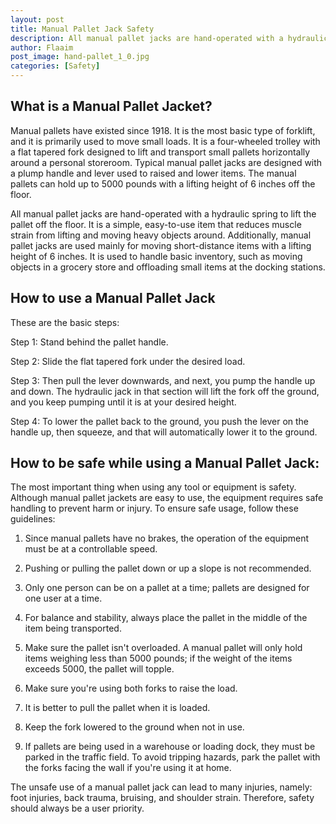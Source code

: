 ```yaml
---
layout: post
title: Manual Pallet Jack Safety
description: All manual pallet jacks are hand-operated with a hydraulic spring to lift the pallet off the floor. It is a simple, easy-to-use item that reduces muscle strain from lifting and moving heavy objects around
author: Flaaim
post_image: hand-pallet_1_0.jpg
categories: [Safety]
---
```



## What is a Manual Pallet Jacket?
Manual pallets have existed since 1918. It is the most basic type of forklift, and it is primarily used to move small loads. It is a four-wheeled trolley with a flat tapered fork designed to lift and transport small pallets horizontally around a personal storeroom. Typical manual pallet jacks are designed with a plump handle and lever used to raised and lower items. The manual pallets can hold up to 5000 pounds with a lifting height of 6 inches off the floor.


All manual pallet jacks are hand-operated with a hydraulic spring to lift the pallet off the floor. It is a simple, easy-to-use item that reduces muscle strain from lifting and moving heavy objects around. Additionally, manual pallet jacks are used mainly for moving short-distance items with a lifting height of 6 inches. It is used to handle basic inventory, such as moving objects in a grocery store and offloading small items at the docking stations.

## How to use a Manual Pallet Jack

These are the basic steps:

Step 1: Stand behind the pallet handle.

Step 2: Slide the flat tapered fork under the desired load.

Step 3: Then pull the lever downwards, and next, you pump the handle up and down. The hydraulic jack in that section will lift the fork off the ground, and you keep pumping until it is at your desired height.

Step 4: To lower the pallet back to the ground, you push the lever on the handle up, then squeeze, and that will automatically lower it to the ground.

## How to be safe while using a Manual Pallet Jack:

The most important thing when using any tool or equipment is safety. Although manual pallet jackets are easy to use, the equipment requires safe handling to prevent harm or injury. To ensure safe usage, follow these guidelines:

1. Since manual pallets have no brakes, the operation of the equipment must be at a controllable speed.

2. Pushing or pulling the pallet down or up a slope is not recommended.

3. Only one person can be on a pallet at a time; pallets are designed for one user at a time.

4. For balance and stability, always place the pallet in the middle of the item being transported.

5. Make sure the pallet isn't overloaded. A manual pallet will only hold items weighing less than 5000 pounds; if the weight of the items exceeds 5000, the pallet will topple.

6. Make sure you're using both forks to raise the load.

7. It is better to pull the pallet when it is loaded.

8. Keep the fork lowered to the ground when not in use.

9. If pallets are being used in a warehouse or loading dock, they must be parked in the traffic field. To avoid tripping hazards, park the pallet with the forks facing the wall if you're using it at home.

The unsafe use of a manual pallet jack can lead to many injuries, namely: foot injuries, back trauma, bruising, and shoulder strain. Therefore, safety should always be a user priority.

